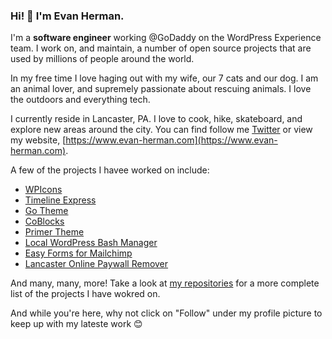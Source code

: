 ### Hi! 👋 I'm Evan Herman.

I'm a **software engineer** working @GoDaddy on the WordPress Experience team. I work on, and maintain, a number of open source projects that are used by millions of people around the world.

In my free time I love haging out with my wife, our 7 cats and our dog. I am an animal lover, and supremely passionate about rescuing animals. I love the outdoors and everything tech.

I currently reside in Lancaster, PA. I love to cook, hike, skateboard, and explore new areas around the city. You can find follow me [Twitter](https://twitter.com/EvanMHerman) or view my website, [https://www.evan-herman.com](https://www.evan-herman.com).

A few of the projects I havee worked on include:
- [WPIcons](https://www.wpicons.com)
- [Timeline Express](https://www.wp-timelineexpress.com)
- [Go Theme](https://github.com/godaddy-wordpress/go)
- [CoBlocks](https://github.com/godaddy-wordpress/coblocks)
- [Primer Theme](https://github.com/godaddy-wordpress/primer)
- [Local WordPress Bash Manager](https://github.com/EvanHerman/local-wordpress-bash-manager)
- [Easy Forms for Mailchimp](https://github.com/yikesinc/yikes-inc-easy-mailchimp-extender)
- [Lancaster Online Paywall Remover](https://github.com/EvanHerman/lancaster-online-paywall-remover)

And many, many, more! Take a look at [my repositories](https://github.com/EvanHerman?tab=repositories) for a more complete list of the projects I have wokred on.

And while you're here, why not click on "Follow" under my profile picture to keep up with my lateste work 😊
